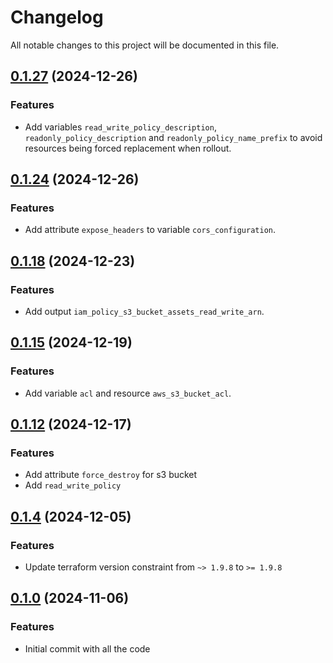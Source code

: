# Changelog

All notable changes to this project will be documented in this file.

## [0.1.27]() (2024-12-26)
### Features
* Add variables `read_write_policy_description`, `readonly_policy_description` and `readonly_policy_name_prefix` to avoid resources being forced replacement when rollout.

## [0.1.24]() (2024-12-26)
### Features
* Add attribute `expose_headers` to variable `cors_configuration`.

## [0.1.18]() (2024-12-23)
### Features
* Add output `iam_policy_s3_bucket_assets_read_write_arn`.

## [0.1.15]() (2024-12-19)
### Features
* Add variable `acl` and resource `aws_s3_bucket_acl`.

## [0.1.12]() (2024-12-17)
### Features
* Add attribute `force_destroy` for s3 bucket 
* Add `read_write_policy`

## [0.1.4]() (2024-12-05)
### Features
* Update terraform version constraint from `~> 1.9.8` to `>= 1.9.8` 

## [0.1.0]() (2024-11-06)
### Features
* Initial commit with all the code

